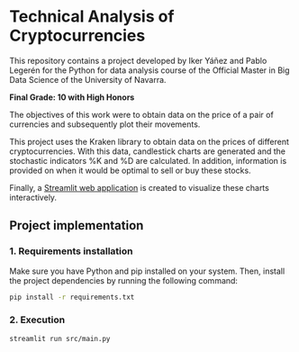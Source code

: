 # Technical Analysis of Cryptocurrencies

This repository contains a project developed by Iker Yáñez and Pablo Legerén for the Python for data analysis course of the Official Master in Big Data Science of the University of Navarra.

**Final Grade: 10 with High Honors**

The objectives of this work were to obtain data on the price of a pair of currencies and subsequently plot their movements.

This project uses the Kraken library to obtain data on the prices of different cryptocurrencies. With this data, candlestick charts are generated and the stochastic indicators %K and %D are calculated. In addition, information is provided on when it would be optimal to sell or buy these stocks. 

Finally, a [Streamlit web application](https://mbdscrypto.streamlit.app/) is created to visualize these charts interactively.


## Project implementation

### 1. Requirements installation

Make sure you have Python and pip installed on your system. Then, install the project dependencies by running the following command:

```bash
pip install -r requirements.txt
```

### 2. Execution

```bash
streamlit run src/main.py
```
